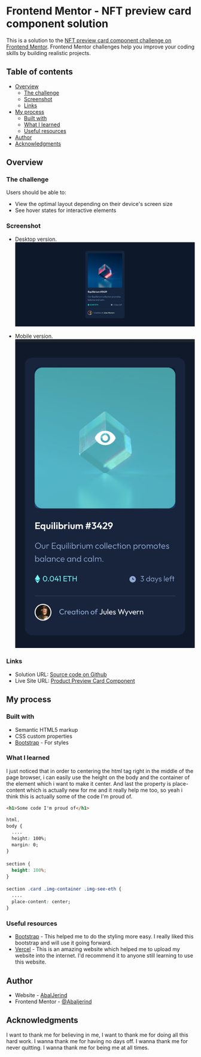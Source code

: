 # Frontend Mentor - NFT preview card component solution

This is a solution to the [NFT preview card component challenge on Frontend Mentor](https://www.frontendmentor.io/challenges/nft-preview-card-component-SbdUL_w0U). Frontend Mentor challenges help you improve your coding skills by building realistic projects.

## Table of contents

- [Overview](#overview)
  - [The challenge](#the-challenge)
  - [Screenshot](#screenshot)
  - [Links](#links)
- [My process](#my-process)
  - [Built with](#built-with)
  - [What I learned](#what-i-learned)
  - [Useful resources](#useful-resources)
- [Author](#author)
- [Acknowledgments](#acknowledgments)

## Overview

### The challenge

Users should be able to:

- View the optimal layout depending on their device's screen size
- See hover states for interactive elements

### Screenshot

- Desktop version.
  ![](./Screenshot-nft-preview-desktop.jpg)

- Mobile version.
  ![](./Screenshot-nft-preview-mobile-active-state.jpg)

### Links

- Solution URL: [Source code on Github](https://github.com/Abaljerind/nft-preview-card)
- Live Site URL: [Product Preview Card Component](https://nft-preview-card-sand.vercel.app/)

## My process

### Built with

- Semantic HTML5 markup
- CSS custom properties
- [Bootstrap](https://getbootstrap.com/) - For styles

### What I learned

I just noticed that in order to centering the html tag right in the middle of the page browser, i can easily use the height on the body and the container of the element which i want to make it center. And last the property is place-content which is actually new for me and it really help me too, so yeah i think this is actually some of the code I'm proud of.

```html
<h1>Some code I'm proud of</h1>
```

```css
html,
body {
  ....
  height: 100%;
  margin: 0;
}

section {
  height: 100%;
}

section .card .img-container .img-see-eth {
  ....
  place-content: center;
}
```

### Useful resources

- [Bootstrap](https://getbootstrap.com/) - This helped me to do the styling more easy. I really liked this bootstrap and will use it going forward.
- [Vercel](https://vercel.com) - This is an amazing website which helped me to upload my website into the internet. I'd recommend it to anyone still learning to use this website.

## Author

- Website - [AbalJerind](https://nft-preview-card-sand.vercel.app/)
- Frontend Mentor - [@Abaljerind](https://www.frontendmentor.io/profile/Abaljerind)

## Acknowledgments

I want to thank me for believing in me, I want to thank me for doing all this hard work. I wanna thank me for having no days off. I wanna thank me for never quitting. I wanna thank me for being me at all times.
